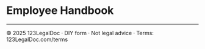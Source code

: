 # Employee Handbook

---
© 2025 123LegalDoc · DIY form · Not legal advice · Terms: 123LegalDoc.com/terms
